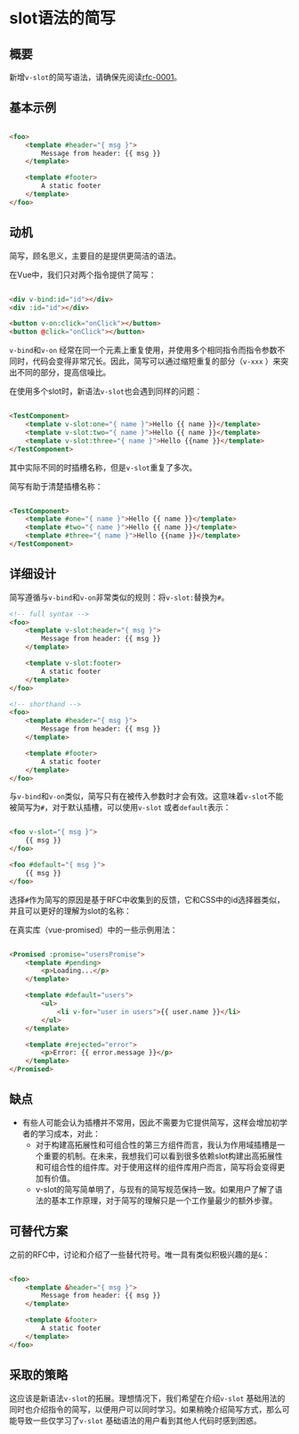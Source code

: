 # slot语法的简写

## 概要

新增`v-slot`的简写语法，请确保先阅读[rfc-0001](./0001-new-slot-syntax.md)。

## 基本示例

```html

<foo>
    <template #header="{ msg }">
        Message from header: {{ msg }}
    </template>

    <template #footer>
        A static footer
    </template>
</foo>
```

## 动机

简写，顾名思义，主要目的是提供更简洁的语法。

在Vue中，我们只对两个指令提供了简写：

```html

<div v-bind:id="id"></div>
<div :id="id"></div>

<button v-on:click="onClick"></button>
<button @click="onClick"></button>
```

`v-bind`和`v-on`
经常在同一个元素上重复使用，并使用多个相同指令而指令参数不同时，代码会变得非常冗长。因此，简写可以通过缩短重复的部分（`v-xxx`
）来突出不同的部分，提高信噪比。

在使用多个slot时，新语法`v-slot`也会遇到同样的问题：

```html

<TestComponent>
    <template v-slot:one="{ name }">Hello {{ name }}</template>
    <template v-slot:two="{ name }">Hello {{ name }}</template>
    <template v-slot:three="{ name }">Hello {{name }}</template>
</TestComponent>
```

其中实际不同的时插槽名称，但是`v-slot`重复了多次。

简写有助于清楚插槽名称：

```html

<TestComponent>
    <template #one="{ name }">Hello {{ name }}</template>
    <template #two="{ name }">Hello {{ name }}</template>
    <template #three="{ name }">Hello {{name }}</template>
</TestComponent>
```

## 详细设计

简写遵循与`v-bind`和`v-on`非常类似的规则：将`v-slot:`替换为`#`。

```html
<!-- full syntax -->
<foo>
    <template v-slot:header="{ msg }">
        Message from header: {{ msg }}
    </template>

    <template v-slot:footer>
        A static footer
    </template>
</foo>

<!-- shorthand -->
<foo>
    <template #header="{ msg }">
        Message from header: {{ msg }}
    </template>

    <template #footer>
        A static footer
    </template>
</foo>
```

与`v-bind`和`v-on`类似，简写只有在被传入参数时才会有效。这意味着`v-slot`不能被简写为`#`，对于默认插槽，可以使用`v-slot`
或者`default`表示：

```html

<foo v-slot="{ msg }">
    {{ msg }}
</foo>

<foo #default="{ msg }">
    {{ msg }}
</foo>
```

选择`#`作为简写的原因是基于RFC中收集到的反馈，它和CSS中的id选择器类似，并且可以更好的理解为slot的名称：

在真实库（vue-promised）中的一些示例用法：

```html

<Promised :promise="usersPromise">
    <template #pending>
        <p>Loading...</p>
    </template>

    <template #default="users">
        <ul>
            <li v-for="user in users">{{ user.name }}</li>
        </ul>
    </template>

    <template #rejected="error">
        <p>Error: {{ error.message }}</p>
    </template>
</Promised>
```

## 缺点

- 有些人可能会认为插槽并不常用，因此不需要为它提供简写，这样会增加初学者的学习成本，对此：
    - 对于构建高拓展性和可组合性的第三方组件而言，我认为作用域插槽是一个重要的机制。在未来，我想我们可以看到很多依赖slot构建出高拓展性和可组合性的组件库。对于使用这样的组件库用户而言，简写将会变得更加有价值。
    - v-slot的简写简单明了，与现有的简写规范保持一致。如果用户了解了语法的基本工作原理，对于简写的理解只是一个工作量最少的额外步骤。

## 可替代方案

之前的RFC中，讨论和介绍了一些替代符号。唯一具有类似积极兴趣的是`&`：

```html

<foo>
    <template &header="{ msg }">
        Message from header: {{ msg }}
    </template>

    <template &footer>
        A static footer
    </template>
</foo>
```

## 采取的策略

这应该是新语法`v-slot`的拓展。理想情况下，我们希望在介绍`v-slot`
基础用法的同时也介绍指令的简写，以便用户可以同时学习。如果稍晚介绍简写方式，那么可能导致一些仅学习了`v-slot`
基础语法的用户看到其他人代码时感到困惑。 













